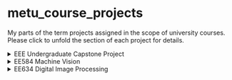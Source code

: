 # metu_course_projects
My parts of the term projects assigned in the scope of university courses. Please click to unfold the section of each project for details.

<details>
  <summary>EEE Undergraduate Capstone Project</summary>
  
  ## Undergraduate Capstone Project: 3-ball Playing Robot
  https://user-images.githubusercontent.com/97564250/236216379-7402f908-63a5-4388-bbc0-949204c5af0e.mp4
  
  I was in a team of six people and my responsibility was to detect location and colors of the 3 balls by the images acquired by a top view camera. The objective is to hit the cue ball (red one in the examples here) to touch other two balls. The shooting angle calculation are also shown by two lines: one for cueing towards the second ball and one for hitting the third after reflection. The robot is mobile and freely moving, that communicates with Matlab host via bluetooth.
  
  > Relevant content is [here](/metu_eee_undergrad_capstone). The code is not compiled, should be run in MATLAB 2016a or later.
  
  >**Note** I also made a GUI to select cue ball, to observe image-based calculations and to give hit command. The GUI related files are named as `ErasmusPlusOne`, but it will not work properly without other components of the project. If you would like try CV output only, run `capstone_cv_part`.

  <p float="left">
    <img src="https://user-images.githubusercontent.com/97564250/236222004-c8ace175-8294-4a20-865e-755506fa6e95.jpg" width="43%">
    <img src="https://user-images.githubusercontent.com/97564250/236222017-af5ba922-c678-4373-b9c0-d3e800f79d1c.jpg" width="48%">
    <img src="https://user-images.githubusercontent.com/97564250/236222011-80cfbab7-4f5e-4390-a6c1-244171c66e84.jpg" width="43%">
    <img src="https://user-images.githubusercontent.com/97564250/236222021-cb4d181c-f860-4c6b-89c0-85f68f214073.jpg" width="48%">
    <img src="https://user-images.githubusercontent.com/97564250/236222016-2d973268-2620-4c37-be5b-c20e067cad9d.jpg" width="43%">
    <img src="https://user-images.githubusercontent.com/97564250/236222024-3f69e7c2-c26b-4b44-b132-3610ed860ade.jpg" width="48%">
  </p>
  
  _Figure: Input images from top view camera and resulting images of located balls with calculated hitting angles_

</details>

<details>
  <summary>EE584 Machine Vision</summary>
  
  ## EE584 Machine Vision Project: Implementing StereoSnakes

  ![comparison](https://user-images.githubusercontent.com/97564250/236255629-347c0ab9-0931-4cb5-bd23-29679576abd1.jpg)
  
  This is a implementation of ICCV 2015 [paper](/metu_ee584_machine_vision_stereo_snakes/doc/Ju_StereoSnakes_Contour_Based_ICCV_2015_paper.pdf) completely coded by us. The work consists of stereo aided segmentation and Matlab GUI. The method takes input of a single stereo image, that is foreground-segmented by an arbitrary algorithm. Then, energy functions (depending on the parameters) strives to fit best segmentation to the second stereo image. The advantage of this method is that it has potential to improve input segmentation and to segment occluded objects in the first image.
  
  > Relevant content is [here](/metu_ee584_machine_vision_stereo_snakes). The code is not compiled, should be run in MATLAB 2016a or later.

  <p float="left">
    <img src="https://user-images.githubusercontent.com/97564250/236255639-e9ce31c2-7c02-4014-b7b9-0134496848e0.JPG" width="75%">
  </p>
  
  _Figure: StereoSnakes Matlab GUI (please follow steps in the [documents](/metu_ee584_machine_vision_stereo_snakes/doc) to familiarize with the parameters)_

</details>

<details>
  <summary>EE634 Digital Image Processing</summary>
  
  ## EE634 Digital Image Processing Project: Watershed Segmentation

  <p float="left">
    <img title="beach_onlyridgelines" src="https://user-images.githubusercontent.com/97564250/236262880-872e1d30-edfa-4d33-8c24-ddd50f7768cd.JPG" width="24%">
    <img title="beach_segments" src="https://user-images.githubusercontent.com/97564250/236262923-66ce8ab2-9a7d-46fa-9263-1f56743daa4a.JPG" width="24%">
    <img title="hats_onlyridgelines" src="https://user-images.githubusercontent.com/97564250/236262940-4360fa77-bb62-412c-8081-328d94079a85.JPG" width="24%">
    <img title="hats_segments" src="https://user-images.githubusercontent.com/97564250/236262945-4332ba9f-359c-4df4-a237-5eecee72f329.JPG" width="24%">
    <img title="candies_onlyridgelines" src="https://user-images.githubusercontent.com/97564250/236262931-6f02ba05-7725-4080-8519-551de8290e55.JPG" width="24%">
    <img title="candies_segments" src="https://user-images.githubusercontent.com/97564250/236262935-2b60ba3c-327b-4d44-9ca7-04e2e49cc81d.JPG" width="24%">
    <img title="peppers_onlyridgelines" src="https://user-images.githubusercontent.com/97564250/236262962-5c668097-3bd0-4f91-aeb9-86dea915766e.JPG" width="24%">
    <img title="peppers_segments" src="https://user-images.githubusercontent.com/97564250/236262915-9e278be9-d6f5-416f-a5e3-cd77033c5d2c.JPG" width="24%">
    <img title="peppers_onlyridgelines" src="https://user-images.githubusercontent.com/97564250/236262952-ce7bc4bd-c4e1-4f07-bfd9-065e069b1707.JPG" width="48%">
    <img title="parrots_segments" src="https://user-images.githubusercontent.com/97564250/236262960-9a5625ac-c309-4ee4-9d5d-ac0cc5fcc377.JPG" width="48%">
  </p>

  _Figure: Watershed ridgelines on original images and segmentation results_
  
  This script is a part of a project to test and compare distinct segmetation algorithms on rich colored images. My objective was to implement watershed algorithm on the given images. I tackled with the oversegmentation problem which is typical to this method by filtering and merging similar blobs of segmentations.
  
  > Relevant content is [here](/metu_ee634_digital_image_processing_watershed_segmentation). The code is not compiled, should be run in MATLAB 2016a or later.
</details>
